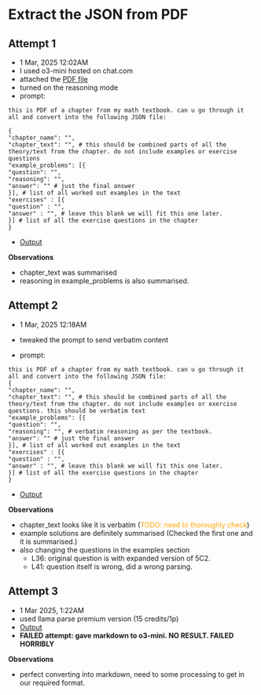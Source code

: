 # Extract the JSON from PDF 

## Attempt 1
- 1 Mar, 2025 12:02AM
- I used o3-mini hosted on chat.com
- attached the [PDF file](../data/raw_pdf_files/math_11_ch6_pnc.pdf)
- turned on the reasoning mode
- prompt:
```
this is PDF of a chapter from my math textbook. can u go through it all and convert into the following JSON file:

{
"chapter_name": "",
"chapter_text": "", # this should be combined parts of all the theory/text from the chapter. do not include examples or exercise questions
"example_problems": [{
"question": "",
"reasoning": "",
"answer": "" # just the final answer
}], # list of all worked out examples in the text
"exercises" : [{
"question" : "",
"answer" : "", # leave this blank we will fit this one later.
}] # list of all the exercise questions in the chapter
}
```
- [Output](../data/extracted_jsons/math_11_ch6_pnc_att1.json)

<b>Observations</b>
- chapter_text was summarised
- reasoning in example_problems is also summarised.

## Attempt 2
- 1 Mar, 2025 12:18AM
- tweaked the prompt to send verbatim content

- prompt:
```
this is PDF of a chapter from my math textbook. can u go through it all and convert into the following JSON file:
{
"chapter_name": "",
"chapter_text": "", # this should be combined parts of all the theory/text from the chapter. do not include examples or exercise questions. this should be verbatim text
"example_problems": [{
"question": "",
"reasoning": "", # verbatim reasoning as per the textbook. 
"answer": "" # just the final answer
}], # list of all worked out examples in the text
"exercises" : [{
"question" : "",
"answer" : "", # leave this blank we will fit this one later.
}] # list of all the exercise questions in the chapter
}
```
- [Output](../data/extracted_jsons/math_11_ch6_pnc_att2.json)

<b>Observations</b>
- chapter_text looks like it is verbatim (<span style="color:orange">TODO: need to thoroughly check</span>)
- example solutions are definitely summarised (Checked the first one and it is summarised.)
- also changing the questions in the examples section
    - L36: original question is with expanded version of 5C2.
    - L41: question itself is wrong, did a wrong parsing.

## Attempt 3
- 1 Mar 2025, 1:22AM
- used llama parse premium version (15 credits/1p)
- [Output](../data/extracted_jsons/math_11_ch6_pnc_att3.md)
- <B>FAILED attempt: gave markdown to o3-mini. NO RESULT. FAILED HORRIBLY </b>

<b>Observations</b>
- perfect converting into markdown, need to some processing to get in our required format.